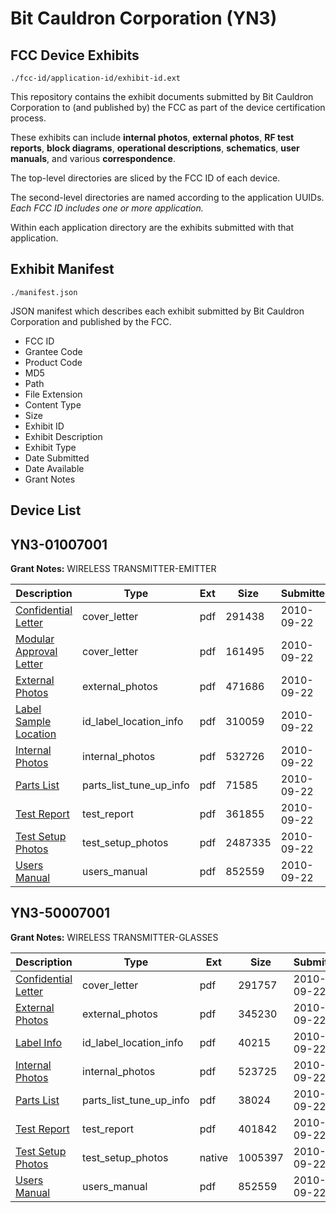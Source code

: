 # Bit Cauldron Corporation (YN3)
## FCC Device Exhibits

```
./fcc-id/application-id/exhibit-id.ext
```

This repository contains the exhibit documents submitted by Bit Cauldron Corporation to (and published by) the FCC as part of the device certification process.

These exhibits can include **internal photos**, **external photos**, **RF test reports**, **block diagrams**, **operational descriptions**, **schematics**, **user manuals**, and various **correspondence**.

The top-level directories are sliced by the FCC ID of each device.

The second-level directories are named according to the application UUIDs. *Each FCC ID includes one or more application.*

Within each application directory are the exhibits submitted with that application. 

## Exhibit Manifest

```
./manifest.json
```

JSON manifest which describes each exhibit submitted by Bit Cauldron Corporation and published by the FCC.

- FCC ID
- Grantee Code
- Product Code
- MD5
- Path
- File Extension
- Content Type
- Size
- Exhibit ID
- Exhibit Description
- Exhibit Type
- Date Submitted
- Date Available
- Grant Notes

## Device List
## YN3-01007001
**Grant Notes:** WIRELESS TRANSMITTER-EMITTER

| Description | Type | Ext | Size | Submitted | Available |
| ----------- | ---- | --- | ---- | --------- | --------- |
| [Confidential Letter](YN3-01007001/40e1bed4b9a72954e1426c6b049f9dd7/1347692.pdf) | cover_letter | pdf | 291438 | 2010-09-22 | 2010-09-22 |
| [Modular Approval Letter](YN3-01007001/40e1bed4b9a72954e1426c6b049f9dd7/1347693.pdf) | cover_letter | pdf | 161495 | 2010-09-22 | 2010-09-22 |
| [External Photos](YN3-01007001/40e1bed4b9a72954e1426c6b049f9dd7/1347691.pdf) | external_photos | pdf | 471686 | 2010-09-22 | 2010-09-22 |
| [Label Sample Location](YN3-01007001/40e1bed4b9a72954e1426c6b049f9dd7/1347695.pdf) | id_label_location_info | pdf | 310059 | 2010-09-22 | 2010-09-22 |
| [Internal Photos](YN3-01007001/40e1bed4b9a72954e1426c6b049f9dd7/1347694.pdf) | internal_photos | pdf | 532726 | 2010-09-22 | 2010-09-22 |
| [Parts List](YN3-01007001/40e1bed4b9a72954e1426c6b049f9dd7/1347696.pdf) | parts_list_tune_up_info | pdf | 71585 | 2010-09-22 | 2010-09-22 |
| [Test Report](YN3-01007001/40e1bed4b9a72954e1426c6b049f9dd7/1347689.pdf) | test_report | pdf | 361855 | 2010-09-22 | 2010-09-22 |
| [Test Setup Photos](YN3-01007001/40e1bed4b9a72954e1426c6b049f9dd7/1347697.pdf) | test_setup_photos | pdf | 2487335 | 2010-09-22 | 2010-09-22 |
| [Users Manual](YN3-01007001/40e1bed4b9a72954e1426c6b049f9dd7/1347671.pdf) | users_manual | pdf | 852559 | 2010-09-22 | 2010-09-22 |
## YN3-50007001
**Grant Notes:** WIRELESS TRANSMITTER-GLASSES

| Description | Type | Ext | Size | Submitted | Available |
| ----------- | ---- | --- | ---- | --------- | --------- |
| [Confidential Letter](YN3-50007001/d1d70dbcefcb22090287535f8c252c5e/1347673.pdf) | cover_letter | pdf | 291757 | 2010-09-22 | 2010-09-22 |
| [External Photos](YN3-50007001/d1d70dbcefcb22090287535f8c252c5e/1347672.pdf) | external_photos | pdf | 345230 | 2010-09-22 | 2010-09-22 |
| [Label Info](YN3-50007001/d1d70dbcefcb22090287535f8c252c5e/1347677.pdf) | id_label_location_info | pdf | 40215 | 2010-09-22 | 2010-09-22 |
| [Internal Photos](YN3-50007001/d1d70dbcefcb22090287535f8c252c5e/1347674.pdf) | internal_photos | pdf | 523725 | 2010-09-22 | 2010-09-22 |
| [Parts List](YN3-50007001/d1d70dbcefcb22090287535f8c252c5e/1347675.pdf) | parts_list_tune_up_info | pdf | 38024 | 2010-09-22 | 2010-09-22 |
| [Test Report](YN3-50007001/d1d70dbcefcb22090287535f8c252c5e/1347670.pdf) | test_report | pdf | 401842 | 2010-09-22 | 2010-09-22 |
| [Test Setup Photos](YN3-50007001/d1d70dbcefcb22090287535f8c252c5e/1347676.native) | test_setup_photos | native | 1005397 | 2010-09-22 | 2010-09-22 |
| [Users Manual](YN3-50007001/d1d70dbcefcb22090287535f8c252c5e/1347671.pdf) | users_manual | pdf | 852559 | 2010-09-22 | 2010-09-22 |
